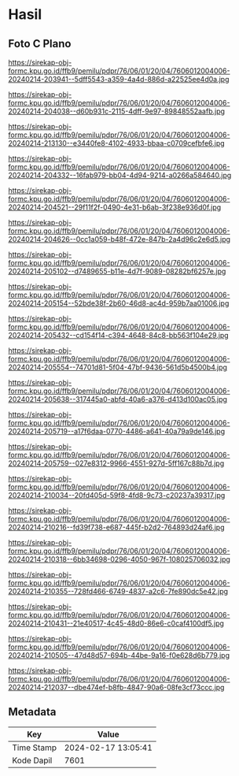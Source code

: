 # Hasil

## Foto C Plano

https://sirekap-obj-formc.kpu.go.id/ffb9/pemilu/pdpr/76/06/01/20/04/7606012004006-20240214-203941--5dff5543-a359-4a4d-886d-a22525ee4d0a.jpg

https://sirekap-obj-formc.kpu.go.id/ffb9/pemilu/pdpr/76/06/01/20/04/7606012004006-20240214-204038--d60b931c-2115-4dff-9e97-89848552aafb.jpg

https://sirekap-obj-formc.kpu.go.id/ffb9/pemilu/pdpr/76/06/01/20/04/7606012004006-20240214-213130--e3440fe8-4102-4933-bbaa-c0709cefbfe6.jpg

https://sirekap-obj-formc.kpu.go.id/ffb9/pemilu/pdpr/76/06/01/20/04/7606012004006-20240214-204332--16fab979-bb04-4d94-9214-a0266a584640.jpg

https://sirekap-obj-formc.kpu.go.id/ffb9/pemilu/pdpr/76/06/01/20/04/7606012004006-20240214-204521--29f11f2f-0490-4e31-b6ab-3f238e936d0f.jpg

https://sirekap-obj-formc.kpu.go.id/ffb9/pemilu/pdpr/76/06/01/20/04/7606012004006-20240214-204626--0cc1a059-b48f-472e-847b-2a4d96c2e6d5.jpg

https://sirekap-obj-formc.kpu.go.id/ffb9/pemilu/pdpr/76/06/01/20/04/7606012004006-20240214-205102--d7489655-b11e-4d7f-9089-08282bf6257e.jpg

https://sirekap-obj-formc.kpu.go.id/ffb9/pemilu/pdpr/76/06/01/20/04/7606012004006-20240214-205154--52bde38f-2b60-46d8-ac4d-959b7aa01006.jpg

https://sirekap-obj-formc.kpu.go.id/ffb9/pemilu/pdpr/76/06/01/20/04/7606012004006-20240214-205432--cd154f14-c394-4648-84c8-bb563f104e29.jpg

https://sirekap-obj-formc.kpu.go.id/ffb9/pemilu/pdpr/76/06/01/20/04/7606012004006-20240214-205554--74701d81-5f04-47bf-9436-561d5b4500b4.jpg

https://sirekap-obj-formc.kpu.go.id/ffb9/pemilu/pdpr/76/06/01/20/04/7606012004006-20240214-205638--317445a0-abfd-40a6-a376-d413d100ac05.jpg

https://sirekap-obj-formc.kpu.go.id/ffb9/pemilu/pdpr/76/06/01/20/04/7606012004006-20240214-205719--a17f6daa-0770-4486-a641-40a79a9de146.jpg

https://sirekap-obj-formc.kpu.go.id/ffb9/pemilu/pdpr/76/06/01/20/04/7606012004006-20240214-205759--027e8312-9966-4551-927d-5ff167c88b7d.jpg

https://sirekap-obj-formc.kpu.go.id/ffb9/pemilu/pdpr/76/06/01/20/04/7606012004006-20240214-210034--20fd405d-59f8-4fd8-9c73-c20237a39317.jpg

https://sirekap-obj-formc.kpu.go.id/ffb9/pemilu/pdpr/76/06/01/20/04/7606012004006-20240214-210216--fd39f738-e687-445f-b2d2-764893d24af6.jpg

https://sirekap-obj-formc.kpu.go.id/ffb9/pemilu/pdpr/76/06/01/20/04/7606012004006-20240214-210318--6bb34698-0296-4050-967f-108025706032.jpg

https://sirekap-obj-formc.kpu.go.id/ffb9/pemilu/pdpr/76/06/01/20/04/7606012004006-20240214-210355--728fd466-6749-4837-a2c6-7fe890dc5e42.jpg

https://sirekap-obj-formc.kpu.go.id/ffb9/pemilu/pdpr/76/06/01/20/04/7606012004006-20240214-210431--21e40517-4c45-48d0-86e6-c0caf4100df5.jpg

https://sirekap-obj-formc.kpu.go.id/ffb9/pemilu/pdpr/76/06/01/20/04/7606012004006-20240214-210505--47d48d57-694b-44be-9a16-f0e628d6b779.jpg

https://sirekap-obj-formc.kpu.go.id/ffb9/pemilu/pdpr/76/06/01/20/04/7606012004006-20240214-212037--dbe474ef-b8fb-4847-90a6-08fe3cf73ccc.jpg


## Metadata

| Key        | Value               |
| ---------- | ------------------- |
| Time Stamp | 2024-02-17 13:05:41 |
| Kode Dapil | 7601                |



